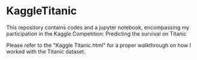 # KaggleTitanic
This repository contains codes and a jupyter notebook, encompassing my participation in the Kaggle Competition: Predicting the survival on Titanic

Please refer to the "Kaggle Titanic.html" for a proper walkthrough on how I worked with the Titanic dataset.
